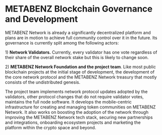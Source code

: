 # METABENZ Blockchain Governance and Development

METABENZ  Network is already a significantly decentralized platform and plans are in motion to achieve full community control over it in the future. Its governance is currently split among the following actors:

1\) **Network Validators.** Currently, every validator has one vote regardless of their share of the overall network stake but this is likely to change soon.

2\) **METABENZ Network  Foundation and the project team**. Like most public blockchain projects at the initial stage of development, the development of the core network protocol and the METABENZ Network treasury that mostly consists of the undistributed genesis.

The project team implements network protocol updates adopted by the validators, other protocol changes that do not require validator votes, maintains the full node software. It develops the mobile-centric infrastructure for creating and managing token communities on METABENZ  Network. It also works on boosting the adoption of the network through improving the METABENZ  Network tech stack, securing new partnerships and integrations, onboarding ecosystem projects and marketing the platform within the crypto space and beyond.
